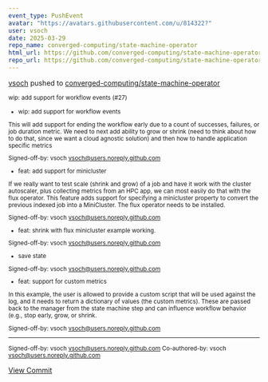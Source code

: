 ```yaml
---
event_type: PushEvent
avatar: "https://avatars.githubusercontent.com/u/814322?"
user: vsoch
date: 2025-03-29
repo_name: converged-computing/state-machine-operator
html_url: https://github.com/converged-computing/state-machine-operator/commit/448655e0898ae2f67619ed67c2513df2723fe177
repo_url: https://github.com/converged-computing/state-machine-operator
---
```


<a href='https://github.com/vsoch' target='_blank'>vsoch</a> pushed to <a href='https://github.com/converged-computing/state-machine-operator' target='_blank'>converged-computing/state-machine-operator</a>

<small>wip: add support for workflow events (#27)

* wip: add support for workflow events

This will add support for ending the workflow early due
to a count of successes, failures, or job duration metric.
We need to next add ability to grow or shrink (need to think
about how to do that, since we want a cloud agnostic solution)
and then how to handle application specific metrics

Signed-off-by: vsoch <vsoch@users.noreply.github.com>

* feat: add support for minicluster

If we really want to test scale (shrink and grow) of a job
and have it work with the cluster autoscaler, plus collecting
metrics from an HPC app, we can most easily do that with
the flux operator. This feature adds support for specifying
a minicluster property to convert the previous indexed job
into a MiniCluster. The flux operator needs to be installed.

Signed-off-by: vsoch <vsoch@users.noreply.github.com>

* feat: shrink with flux minicluster example working.

Signed-off-by: vsoch <vsoch@users.noreply.github.com>

* save state

Signed-off-by: vsoch <vsoch@users.noreply.github.com>

* feat: support for custom metrics

In this example, the user is allowed to provide a custom script
that will be used against the log, and it needs to return a dictionary
of values (the custom metrics). These are passed back to the manager
from the state machine step and can influence workflow behavior (e.g.,
stop early, grow, or shrink.

Signed-off-by: vsoch <vsoch@users.noreply.github.com>

---------

Signed-off-by: vsoch <vsoch@users.noreply.github.com>
Co-authored-by: vsoch <vsoch@users.noreply.github.com></small>

<a href='https://github.com/converged-computing/state-machine-operator/commit/448655e0898ae2f67619ed67c2513df2723fe177' target='_blank'>View Commit</a>